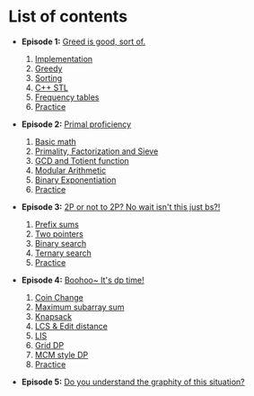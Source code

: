 # List of contents

* **Episode 1:** [Greed is good, sort of.](./%5BEP%201%5D%20Greed%20is%20good%2C%20sort%20of)
    1. [Implementation](./%5BEP%201%5D%20Greed%20is%20good%2C%20sort%20of/%5BPt%201%5D%20Implementation.md)
    2. [Greedy](./%5BEP%201%5D%20Greed%20is%20good%2C%20sort%20of/%5BPt%202%5D%20Greedy.md)
    3. [Sorting](./%5BEP%201%5D%20Greed%20is%20good%2C%20sort%20of/%5BPt%203%5D%20Sorting.md)
    4. [C++ STL](./%5BEP%201%5D%20Greed%20is%20good%2C%20sort%20of/%5BPt%204%5D%20C%2B%2B%20STL.md)
    5. [Frequency tables](./%5BEP%201%5D%20Greed%20is%20good%2C%20sort%20of/%5BPt%205%5D%20Frequency%20tables.md)
    6. [Practice](./%5BEP%201%5D%20Greed%20is%20good%2C%20sort%20of/%5B%7E%5D%20Practice.md)

* **Episode 2:** [Primal proficiency](./%5BEP%202%5D%20Primal%20proficiency)
    1. [Basic math](./%5BEP%202%5D%20Primal%20proficiency/%5BPt%201%5D%20Basic%20math.md)
    2. [Primality, Factorization and Sieve](./%5BEP%202%5D%20Primal%20proficiency/%5BPt%202%5D%20Primality%2C%20Factorization%20and%20Sieve.md)
    3. [GCD and Totient function](./%5BEP%202%5D%20Primal%20proficiency/%5BPt%203%5D%20GCD%20and%20Totient%20function.md)
    4. [Modular Arithmetic](./%5BEP%202%5D%20Primal%20proficiency/%5BPt%204%5D%20Modular%20Arithmetic.md)
    5. [Binary Exponentiation](./%5BEP%202%5D%20Primal%20proficiency/%5BPt%205%5D%20Binary%20Exponentiation.md)
    6. [Practice](./%5BEP%202%5D%20Primal%20proficiency/%5B%7E%5D%20Practice.md)

* **Episode 3:** [2P or not to 2P? No wait isn't this just bs?!](./%5BEP%203%5D%202P%20or%20not%20to%202P%2C%20No%20wait%20isn%27t%20this%20just%20bs)
    1. [Prefix sums](./%5BEP%203%5D%202P%20or%20not%20to%202P%2C%20No%20wait%20isn%27t%20this%20just%20bs/%5BPt%201%5D%20Prefix%20sums.md)
    2. [Two pointers](./%5BEP%203%5D%202P%20or%20not%20to%202P%2C%20No%20wait%20isn%27t%20this%20just%20bs/%5BPt%202%5D%20Two%20pointers.md)
    3. [Binary search](./%5BEP%203%5D%202P%20or%20not%20to%202P%2C%20No%20wait%20isn%27t%20this%20just%20bs/%5BPt%203%5D%20Binary%20search.md)
    4. [Ternary search](./%5BEP%203%5D%202P%20or%20not%20to%202P%2C%20No%20wait%20isn%27t%20this%20just%20bs/%5BPt%204%5D%20Ternary%20search.md)
    5. [Practice](./%5BEP%203%5D%202P%20or%20not%20to%202P%2C%20No%20wait%20isn%27t%20this%20just%20bs/%5B%7E%5D%20Practice.md)

* **Episode 4:** [Boohoo~ It's dp time!](./%5BEP%204%5D%20Boohoo%7E%20It%27s%20dp%20time)
    1. [Coin Change](./%5BEP%204%5D%20Boohoo%7E%20It%27s%20dp%20time/%5BPt%201%5D%20Coin%20Change.md)
    2. [Maximum subarray sum](./%5BEP%204%5D%20Boohoo%7E%20It%27s%20dp%20time/%5BPt%202%5D%20Maximum%20subarray%20sum.md)
    3. [Knapsack](./%5BEP%204%5D%20Boohoo%7E%20It%27s%20dp%20time/%5BPt%203%5D%20Knapsack.md)
    4. [LCS & Edit distance](./%5BEP%204%5D%20Boohoo%7E%20It%27s%20dp%20time/%5BPt%204%5D%20LCS%20%26%20Edit%20distance.md)
    5. [LIS](./%5BEP%204%5D%20Boohoo%7E%20It%27s%20dp%20time/%5BPt%205%5D%20LIS.md)
    6. [Grid DP](./%5BEP%204%5D%20Boohoo%7E%20It%27s%20dp%20time/%5BPt%206%5D%20Grid%20DP.md)
    7. [MCM style DP](./%5BEP%204%5D%20Boohoo%7E%20It%27s%20dp%20time/%5BPt%207%5D%20MCM%20style%20DP.md)
    8. [Practice](./%5BEP%204%5D%20Boohoo%7E%20It%27s%20dp%20time/%5B%7E%5D%20Practice.md)

* **Episode 5:** [Do you understand the graphity of this situation?](./%5BEP%205%5D%20Do%20you%20understand%20the%20graphity%20of%20this%20situation)


